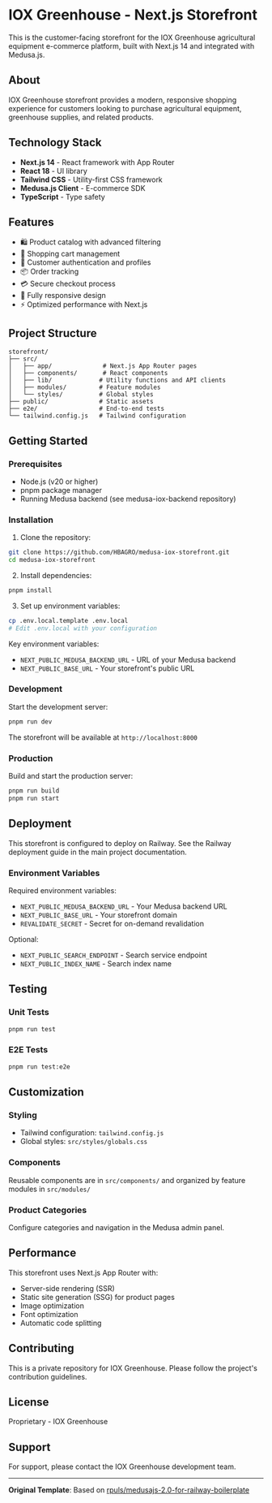 # IOX Greenhouse - Next.js Storefront

This is the customer-facing storefront for the IOX Greenhouse agricultural equipment e-commerce platform, built with Next.js 14 and integrated with Medusa.js.

## About

IOX Greenhouse storefront provides a modern, responsive shopping experience for customers looking to purchase agricultural equipment, greenhouse supplies, and related products.

## Technology Stack

- **Next.js 14** - React framework with App Router
- **React 18** - UI library
- **Tailwind CSS** - Utility-first CSS framework
- **Medusa.js Client** - E-commerce SDK
- **TypeScript** - Type safety

## Features

- 🛍️ Product catalog with advanced filtering
- 🛒 Shopping cart management
- 👤 Customer authentication and profiles
- 📦 Order tracking
- 💳 Secure checkout process
- 📱 Fully responsive design
- ⚡ Optimized performance with Next.js

## Project Structure

```
storefront/
├── src/
│   ├── app/              # Next.js App Router pages
│   ├── components/       # React components
│   ├── lib/             # Utility functions and API clients
│   ├── modules/         # Feature modules
│   └── styles/          # Global styles
├── public/              # Static assets
├── e2e/                 # End-to-end tests
└── tailwind.config.js   # Tailwind configuration
```

## Getting Started

### Prerequisites

- Node.js (v20 or higher)
- pnpm package manager
- Running Medusa backend (see medusa-iox-backend repository)

### Installation

1. Clone the repository:
```bash
git clone https://github.com/HBAGRO/medusa-iox-storefront.git
cd medusa-iox-storefront
```

2. Install dependencies:
```bash
pnpm install
```

3. Set up environment variables:
```bash
cp .env.local.template .env.local
# Edit .env.local with your configuration
```

Key environment variables:
- `NEXT_PUBLIC_MEDUSA_BACKEND_URL` - URL of your Medusa backend
- `NEXT_PUBLIC_BASE_URL` - Your storefront's public URL

### Development

Start the development server:
```bash
pnpm run dev
```

The storefront will be available at `http://localhost:8000`

### Production

Build and start the production server:
```bash
pnpm run build
pnpm run start
```

## Deployment

This storefront is configured to deploy on Railway. See the Railway deployment guide in the main project documentation.

### Environment Variables

Required environment variables:
- `NEXT_PUBLIC_MEDUSA_BACKEND_URL` - Your Medusa backend URL
- `NEXT_PUBLIC_BASE_URL` - Your storefront domain
- `REVALIDATE_SECRET` - Secret for on-demand revalidation

Optional:
- `NEXT_PUBLIC_SEARCH_ENDPOINT` - Search service endpoint
- `NEXT_PUBLIC_INDEX_NAME` - Search index name

## Testing

### Unit Tests
```bash
pnpm run test
```

### E2E Tests
```bash
pnpm run test:e2e
```

## Customization

### Styling
- Tailwind configuration: `tailwind.config.js`
- Global styles: `src/styles/globals.css`

### Components
Reusable components are in `src/components/` and organized by feature modules in `src/modules/`

### Product Categories
Configure categories and navigation in the Medusa admin panel.

## Performance

This storefront uses Next.js App Router with:
- Server-side rendering (SSR)
- Static site generation (SSG) for product pages
- Image optimization
- Font optimization
- Automatic code splitting

## Contributing

This is a private repository for IOX Greenhouse. Please follow the project's contribution guidelines.

## License

Proprietary - IOX Greenhouse

## Support

For support, please contact the IOX Greenhouse development team.

---

**Original Template**: Based on [rpuls/medusajs-2.0-for-railway-boilerplate](https://github.com/rpuls/medusajs-2.0-for-railway-boilerplate)
